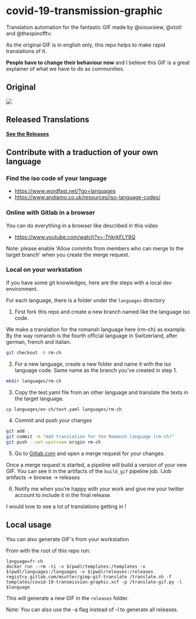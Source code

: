 # covid-19-transmission-graphic

Translation automation for the fantastic GIF made by @siouxsiew, @xtotl and @thespinofftv.

As the original GIF is in english only, this repo helps to make rapid translations of it.

**People have to change their behaviour now** and I believe this GIF is a great explainer of what we have to do as communities.

## Original
![](https://thespinoff.co.nz/wp-content/uploads/2020/03/Covid-19-Transmission-graphic-01.gif)

## Released Translations

[**See the Releases**](https://gitlab.com/msutter/covid-19-transmission-graphic/-/releases)

## Contribute with a traduction of your own language

### Find the iso code of your language

* https://www.wordfast.net/?go=languages
* https://www.andiamo.co.uk/resources/iso-language-codes/

### Online with Gitlab in a browser

You can do everything in a browser like described in this video

* https://www.youtube.com/watch?v=-ThkrkFLY8Q

Note: please enable 'Allow commits from members who can merge to the target branch' when you create the merge request.

### Local on your workstation

If you have some git knowledges, here are the steps with a local dev environment.

For each language, there is a folder under the `languages` directory

1. First fork this repo and create a new branch named like the language iso code.

We make a translation for the romansh language here (rm-ch) as example. By the way romansh is the fourth official language in Switzerland, after german, french and italian.

```bash
git checkout -b rm-ch
```

2. For a new language, create a new folder and name it with the iso language code. Same name as the branch you've created in step 1.

```bash
mkdir languages/rm-ch
```

3. Copy the test.yaml file from an other language and translate the texts in the target language.

```bash
cp languages/en-ch/text.yaml languages/rm-ch
```

4. Commit and push your changes

```bash
git add .
git commit -m "Add translation for the Romansh language (rm-ch)"
git push --set-upstream origin rm-ch
```

5. Go to [Gitlab.com](https://gitlab.com/msutter/covid-19-transmission-graphic/-/branches) and open a merge request for your changes.

Once a merge request is started, a pipeline will build a version of your new GIF. You can see it in the artifacts of the `build_gif` pipeline job. (Job artifacts -> browse -> releases

6. Notify me when you're happy with your work and give me your twitter account to include it in the final release.

I would love to see a lot of translations getting in !

## Local usage

You can also generate GIF's from your workstation

From with the root of this repo run:

```
language=fr-ch
docker run --rm -ti -v $(pwd)/templates:/templates -v $(pwd)/languages:/languages -v $(pwd)/releases:/releases registry.gitlab.com/msutter/gimp-gif-translate /translate.sh -f templates/covid-19-transmission-graphic.xcf -p /translate-gif.py -l $language
```

This will generate a new GIF in the `releases` folder.

Note: You can also use the -a flag instead of -l to generate all releases.
